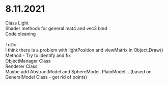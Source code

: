 # 8.11.2021

Class Light <br/>
Shader methods for general mat4 and vec3 bind <br/>
Code cleaning <br/>
<br/>
ToDo:<br/>
I think there is a problem with lightPosition and viewMatrix in Object.Draw() Method - Try to identify and fix <br/>
ObjectManager Class<br/>
Renderer Class<br/>
Maybe add AbstractModel and SphereModel, PlainModel... (based on GeneralModel Class - get rid of points)<br/>
